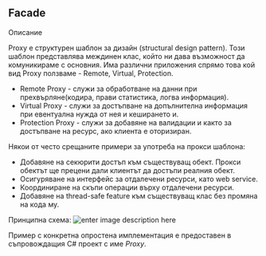 
## Facade

Описание

Proxy е структурен шаблон за дизайн (structural design pattern). Този шаблон представлява междинен клас, който ни дава възможност да комуникираме с основния. Има различни приложения спрямо това кой вид Proxy ползваме - Remote, Virtual, Protection.

 - Remote Proxy - служи за обработване на данни при прехвърляне(кодира, прави статистика, логва информация).
 - Virtual Proxy - служи за достъпване на допълнителна информация при евентуална нужда от нея и кеширането и.
 - Protection Proxy - служи за добавяне на валидации и както за достъпване на ресурс, ако клиента е оторизиран.

Някои от често срещаните примери за употреба на прокси шаблона:

- Добавяне на секюрити достъп към съществуващ обект. Прокси обектът ще прецени дали клиентът да достъпи реалния обект.
- Осигуряване на интерфейс за отдалечени ресурси, като web service.
- Координиране на скъпи операции върху отдалечени ресурси.
- Добавяне на thread-safe feature към съществуващ клас без промяна на кода му.

Принципна схема:
![enter image description here](http://www.devlake.com/design-patterns/proxy/proxy1.PNG)

Пример с конкретна опростена имплементация е предоставен в съпровождащия C# проект с име *Proxy*.

